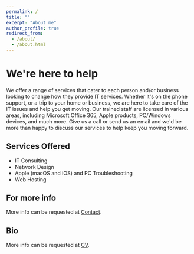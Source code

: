 ```yaml
---
permalink: /
title: ""
excerpt: "About me"
author_profile: true
redirect_from: 
  - /about/
  - /about.html
--- 
```


We're here to help
======
We offer a range of services that cater to each person and/or business looking to change how they provide IT services. Whether it's on the phone support, or a trip to your home or business, we are here to take care of the IT issues and help you get moving. Our trained staff are licensed in various areas, including Microsoft Office 365, Apple products, PC/Windows devices, and much more. Give us a call or send us an email and we'd be more than happy to discuss our services to help keep you moving forward.

Services Offered
------
* IT Consulting
* Network Design
* Apple (macOS and iOS) and PC Troubleshooting
* Web Hosting

For more info
------
More info can be requested at [Contact](/contact/).

Bio
------
More info can be requested at [CV](/cv/).
